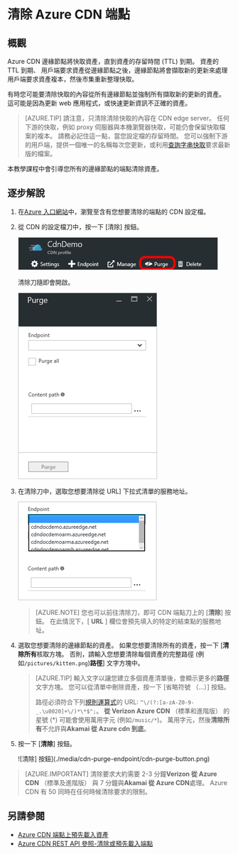 <properties
    pageTitle="清除 Azure CDN 端點 |Microsoft Azure"
    description="瞭解如何從 CDN 端點清除快取的所有內容。"
    services="cdn"
    documentationCenter=""
    authors="camsoper"
    manager="erikre"
    editor=""/>

<tags
    ms.service="cdn"
    ms.workload="tbd"
    ms.tgt_pltfrm="na"
    ms.devlang="na"
    ms.topic="article"
    ms.date="07/28/2016"
    ms.author="casoper"/>

# <a name="purge-an-azure-cdn-endpoint"></a>清除 Azure CDN 端點

## <a name="overview"></a>概觀

Azure CDN 邊緣節點將快取資產，直到資產的存留時間 (TTL) 到期。  資產的 TTL 到期、 用戶端要求資產從邊緣節點之後，邊緣節點將會擷取新的更新來處理用戶端要求資產複本，然後市集重新整理快取。

有時您可能要清除快取的內容從所有邊緣節點並強制所有擷取新的更新的資產。  這可能是因為更新 web 應用程式，或快速更新資訊不正確的資產。

> [AZURE.TIP] 請注意，只清除清除快取的內容在 CDN edge server。  任何下游的快取，例如 proxy 伺服器與本機瀏覽器快取，可能仍會保留快取檔案的複本。  請務必記住這一點，當您設定檔的存留時間。  您可以強制下游的用戶端，提供一個唯一的名稱每次您更新，或利用[查詢字串快取](cdn-query-string.md)要求最新版的檔案。  

本教學課程中會引導您所有的邊緣節點的端點清除資產。

## <a name="walkthrough"></a>逐步解說

1. 在[Azure 入口網站](https://portal.azure.com)中，瀏覽至含有您想要清除的端點的 CDN 設定檔。

2. 從 CDN 的設定檔刀中，按一下 [清除] 按鈕。

    ![Cdn 到底設定檔刀](./media/cdn-purge-endpoint/cdn-profile-blade.png)

    清除刀隨即會開啟。

    ![Cdn 到底清除刀](./media/cdn-purge-endpoint/cdn-purge-blade.png)

3. 在清除刀中，選取您想要清除從 URL] 下拉式清單的服務地址。

    ![清除表單](./media/cdn-purge-endpoint/cdn-purge-form.png)

    > [AZURE.NOTE] 您也可以前往清除刀，即可 CDN 端點刀上的 [**清除**] 按鈕。  在此情況下，[ **URL** ] 欄位會預先填入的特定的結束點的服務地址。

4. 選取您想要清除的邊緣節點的資產。  如果您想要清除所有的資產，按一下 [**清除所有**核取方塊。  否則，請輸入您想要清除每個資產的完整路徑 (例如`/pictures/kitten.png`)**路徑**] 文字方塊中。

    > [AZURE.TIP] 輸入文字以讓您建立多個資產清單後，會顯示更多的**路徑**文字方塊。  您可以從清單中刪除資產，按一下 [省略符號 （...）] 按鈕。
    >
    > 路徑必須符合下列[規則運算式](https://msdn.microsoft.com/library/az24scfc.aspx)的 URL: `^\/(?:[a-zA-Z0-9-_.\u0020]+\/)*\*$";`。  **從 Verizon Azure CDN** （標準和進階版） 的星號 (\*) 可能會使用萬用字元 (例如`/music/*`)。  萬用字元，然後**清除所有**不允許與**Akamai 從 Azure cdn 到底**。
    
5. 按一下 [**清除**] 按鈕。

    ![清除] 按鈕](./media/cdn-purge-endpoint/cdn-purge-button.png)

> [AZURE.IMPORTANT] 清除要求大約需要 2-3 分鐘**Verizon 從 Azure CDN** （標準及進階版） 與 7 分鐘與**Akamai 從 Azure CDN**處理。  Azure CDN 有 50 同時在任何時候清除要求的限制。 

## <a name="see-also"></a>另請參閱
- [Azure CDN 端點上預先載入資產](cdn-preload-endpoint.md)
- [Azure CDN REST API 參照-清除或預先載入端點](https://msdn.microsoft.com/library/mt634451.aspx)

